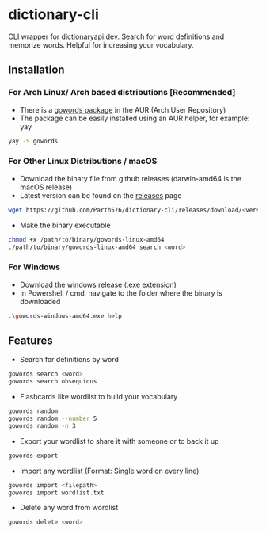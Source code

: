 # dictionary-cli
CLI wrapper for [dictionaryapi.dev](https://dictionaryapi.dev/). Search for word definitions and memorize words. Helpful for increasing your vocabulary.

## Installation 

### For Arch Linux/ Arch based distributions [Recommended]

- There is a [gowords package](https://aur.archlinux.org/packages/gowords) in the AUR (Arch User Repository)
- The package can be easily installed using an AUR helper, for example: yay
```bash
yay -S gowords
```

### For Other Linux Distributions / macOS

- Download the binary file from github releases (darwin-amd64 is the macOS release)
- Latest version can be found on the [releases](https://github.com/Parth576/dictionary-cli/releases/latest) page
```bash
wget https://github.com/Parth576/dictionary-cli/releases/download/<version>/gowords-linux-amd64
```
- Make the binary executable
```bash
chmod +x /path/to/binary/gowords-linux-amd64
./path/to/binary/gowords-linux-amd64 search <word>
```

### For Windows

- Download the windows release (.exe extension)
- In Powershell / cmd, navigate to the folder where the binary is downloaded
```bash
.\gowords-windows-amd64.exe help
```


## Features

- Search for definitions by word
```bash
gowords search <word>
gowords search obsequious
```
- Flashcards like wordlist to build your vocabulary
```bash
gowords random
gowords random --number 5  
gowords random -n 3
```

- Export your wordlist to share it with someone or to back it up
```bash
gowords export
```

- Import any wordlist (Format: Single word on every line)
```bash
gowords import <filepath>
gowords import wordlist.txt
```

- Delete any word from wordlist
```bash
gowords delete <word>
```
